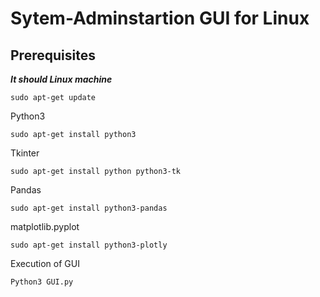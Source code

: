 # Sytem-Adminstartion GUI for Linux

## Prerequisites

**_It should Linux machine_**
```
sudo apt-get update
```
Python3
```
sudo apt-get install python3
```
Tkinter
```
sudo apt-get install python python3-tk
```
Pandas
```
sudo apt-get install python3-pandas
```
matplotlib.pyplot
```
sudo apt-get install python3-plotly
```
Execution of GUI
```
Python3 GUI.py
```
